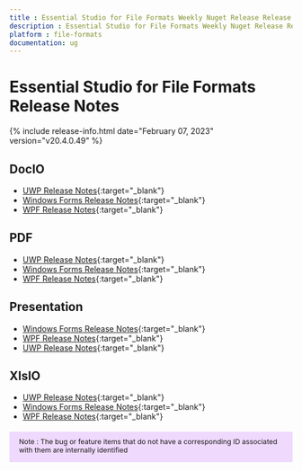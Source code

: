 ```yaml
---
title : Essential Studio for File Formats Weekly Nuget Release Release Notes  
description : Essential Studio for File Formats Weekly Nuget Release Release Notes  
platform : file-formats
documentation: ug
---
```


# Essential Studio for File Formats  Release Notes  

{% include release-info.html date="February 07, 2023" version="v20.4.0.49" %} 

## DocIO


* [UWP Release Notes](/uwp/release-notes/v20.4.0.49#docio){:target="_blank"}
* [Windows Forms Release Notes](/windowsforms/release-notes/v20.4.0.49#docio){:target="_blank"}
* [WPF Release Notes](/wpf/release-notes/v20.4.0.49#docio){:target="_blank"}


## PDF

* [UWP Release Notes](/uwp/release-notes/v20.4.0.49#pdf){:target="_blank"}
* [Windows Forms Release Notes](/windowsforms/release-notes/v20.4.0.49#pdf){:target="_blank"}
* [WPF Release Notes](/wpf/release-notes/v20.4.0.49#pdf){:target="_blank"}


## Presentation

* [Windows Forms Release Notes](/windowsforms/release-notes/v20.4.0.49#presentation){:target="_blank"}
* [WPF Release Notes](/wpf/release-notes/v20.4.0.49#presentation){:target="_blank"}
* [UWP Release Notes](/uwp/release-notes/v20.4.0.49#presentation){:target="_blank"}


## XlsIO

* [UWP Release Notes](/uwp/release-notes/v20.4.0.49#xlsio){:target="_blank"}
* [Windows Forms Release Notes](/windowsforms/release-notes/v20.4.0.49#xlsio){:target="_blank"}
* [WPF Release Notes](/wpf/release-notes/v20.4.0.49#xlsio){:target="_blank"}


<style>
#note {
    font-size: .88em!important;
margin-top: 1.5em;     margin-bottom: 1.5em;
    background-color: #efd9fd;
    padding: 10px 17px 14px;
}
</style>
<div id="note">
Note : The bug or feature items that do not have a corresponding ID associated with them are internally identified
</div>